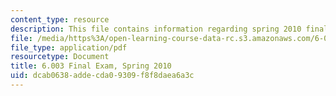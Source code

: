 ```yaml
---
content_type: resource
description: This file contains information regarding spring 2010 final exam.
file: /media/https%3A/open-learning-course-data-rc.s3.amazonaws.com/6-003-signals-and-systems-fall-2011/dcab0638addecda09309f8f8daea6a3c_MIT6_003F11_S10final.pdf
file_type: application/pdf
resourcetype: Document
title: 6.003 Final Exam, Spring 2010
uid: dcab0638-adde-cda0-9309-f8f8daea6a3c
---
```

